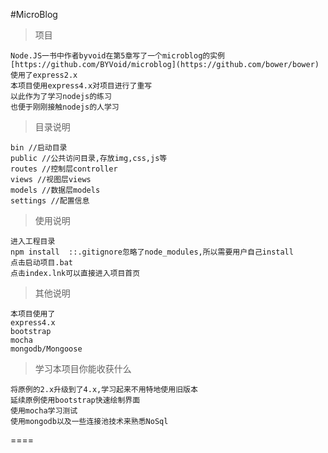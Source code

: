 #MicroBlog

>项目

	Node.JS一书中作者byvoid在第5章写了一个microblog的实例
	[https://github.com/BYVoid/microblog](https://github.com/bower/bower)
	使用了express2.x
	本项目使用express4.x对项目进行了重写
	以此作为了学习nodejs的练习
	也便于刚刚接触nodejs的人学习

>目录说明
	
	bin //启动目录
	public //公共访问目录,存放img,css,js等
	routes //控制层controller
	views //视图层views
	models //数据层models
	settings //配置信息

>使用说明
	
	进入工程目录
	npm install  ::.gitignore忽略了node_modules,所以需要用户自己install
	点击启动项目.bat
	点击index.lnk可以直接进入项目首页

>其他说明

	本项目使用了
	express4.x
	bootstrap
	mocha
	mongodb/Mongoose

>学习本项目你能收获什么

	将原例的2.x升级到了4.x,学习起来不用特地使用旧版本
	延续原例使用bootstrap快速绘制界面
	使用mocha学习测试
	使用mongodb以及一些连接池技术来熟悉NoSql

====
